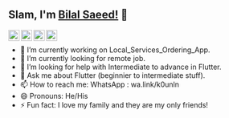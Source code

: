 ## Slam, I'm [Bilal Saeed!](https://www.facebook.com/bilal.saeedddd/) 👋


<a href="https://github.com/bilalsaeedjh">
  <img align="left" alt="Bilal's Github" width="22px" src="https://cdn.jsdelivr.net/npm/simple-icons@v3/icons/github.svg" />
</a>
<a href="https://instagram.com/bilalsaeedjh/">
  <img align="left" alt="Bilal's Instagram" width="22px" src="https://cdn.jsdelivr.net/npm/simple-icons@v3/icons/instagram.svg" />
</a>
<a href="https://www.facebook.com/bilalsaeedjh/">
  <img align="left" alt="Bilal's Facebook" width="22px" src="https://cdn.jsdelivr.net/npm/simple-icons@v3/icons/facebook.svg" />
</a>
<a href="https://stackoverflow.com/users/13283931">
  <img align="left" alt="Bilal's StackOverFlow" width="22px" src="https://cdn.jsdelivr.net/npm/simple-icons@v3/icons/stackoverflow.svg" />
</a>
<br/>


- 🔭 I’m currently working on Local_Services_Ordering_App.<br/>
- 🌱 I’m currently looking for remote job.<br/>
- 🤔 I’m looking for help with Intermediate to advance in Flutter.<br/>
- 💬 Ask me about Flutter (beginnier to intermediate stuff).<br/>
- 📫 How to reach me: WhatsApp : wa.link/k0unln
- 😄 Pronouns: He/His <br/>
- ⚡ Fun fact: I love my family and they are my only friends!<br/>







